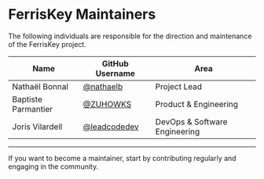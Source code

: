 # FerrisKey Maintainers

The following individuals are responsible for the direction and maintenance of the FerrisKey project.

| Name                | GitHub Username                                | Area                          |
| ------------------- | ---------------------------------------------- | ----------------------------- |
| Nathaël Bonnal      | [@nathaelb](https://github.com/nathaelb)       | Project Lead                  |
| Baptiste Parmantier | [@ZUHOWKS](https://github.com/ZUHOWKS)         | Product & Engineering         |
| Joris Vilardell     | [@leadcodedev](https://github.com/leadcodedev) | DevOps & Software Engineering |

---

If you want to become a maintainer, start by contributing regularly and engaging in the community.
